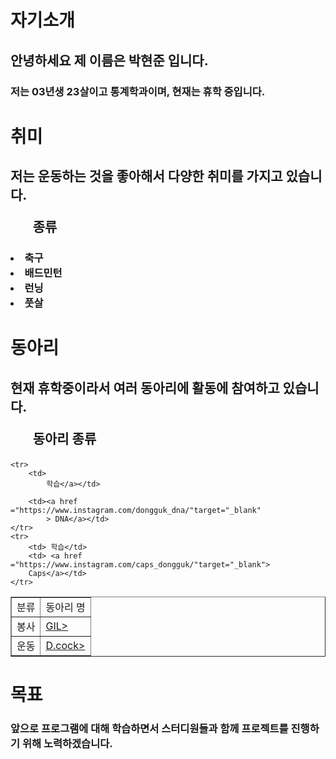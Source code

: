 <!DOCTYPE html>
<html lang="en">
<head>
    <meta charset="UTF-8">
    <meta name="viewport" content="width=device-width, initial-scale=1.0">
    <title>자기소개 사이트트</title>
</head>
<body>
    <!-- 2번에서 공부한 이미지, 리스트, 하이퍼링크 필수-->
<!-- 이름 나이 전공-->    
    <h1> 자기소개 </h1>
    <h2> 안녕하세요 제 이름은 박현준 입니다. </h2>
    <h3> 저는 03년생 23살이고 통계학과이며, 현재는 휴학 중입니다.</h3>

<!-- 취미 관심사-->    

<h1> 취미 </h1>

<h2> 저는 운동하는 것을 좋아해서 다양한 취미를 가지고 있습니다.
    <ul>종류
</h2>
    <h3>
    <P> </P>
        <li> 축구</li>
        <li> 배드민턴</li>
        <li> 런닝</li>
        <li> 풋살</li>
    </ul>   
    </h3>
    <P> </P>

<h1> 동아리 </h1>
<h2> 현재 휴학중이라서 여러 동아리에 활동에 참여하고 있습니다. 
    <ol>동아리 종류
</h2>       

<table border="1">
    <tr>    
            <td> 분류</td>
            <td> 동아리 명</td>
    </tr>
    <tr>    
        <td> 봉사</td>
        <td>             <a href="https://www.instagram.com/dgu_gil/" target="_blank"
            >GIL></a></td>
    </tr>
    <tr>    
        <td> 운동</td>
        <td> 
            <a href="https://www.instagram.com/d_cock_official/" target="_blank"
            >D.cock></a></td>
    </tr>
    
    <tr>    
        <td> 
            학습</a></td>
            
        <td><a href ="https://www.instagram.com/dongguk_dna/"target="_blank"
            > DNA</a></td>
    </tr>
    <tr>    
        <td> 학습</td>
        <td> <a href ="https://www.instagram.com/caps_dongguk/"target="_blank">
        Caps</a></td>
    </tr>

</table>

 
<!-- 목표 앞으로의 계획-->    
<h1>목표 </h1>
<h3> 앞으로 프로그램에 대해 학습하면서 스터디원들과 함께 프로젝트를 진행하기 위해 노력하겠습니다. </h3>
</body>
</html>
